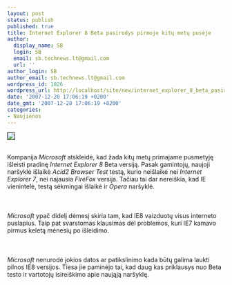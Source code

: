 ```yaml
---
layout: post
status: publish
published: true
title: Internet Explorer 8 Beta pasirodys pirmoje kitų metų pusėje
author:
  display_name: SB
  login: SB
  email: sb.technews.lt@gmail.com
  url: ''
author_login: SB
author_email: sb.technews.lt@gmail.com
wordpress_id: 1026
wordpress_url: http://localhost/site/new/internet_explorer_8_beta_pasirodys_pirmoje_kitu_metu_puseje/
date: '2007-12-20 17:06:19 +0200'
date_gmt: '2007-12-20 17:06:19 +0200'
categories:
- Naujienos
---
```

<div class="imgright"><img src="http://tbn0.google.com/images?q=tbn:IYxbY8fByw93IM:http://www.lordofthetechs.com/images/InternetExplorer7ReleaseCandidate1Releas_C428/ie7_logo2_thumb1.jpg" border="1"></div>
<p><br>Kompanija <i>Microsoft</i> atskleidė, kad žada kitų metų primajame pusmetyję išleisti pradinę <i>Internet Explorer 8</i> Beta versiją. Pasak gamintojų, naujoji naršyklė išlaikė <i>Acid2 Browser Test</i> testą, kurio neišlaikė nei <i>Internet Explorer 7</i>, nei najausia <i>FireFox</i> versija. Tačiau tai dar nereiškia, kad IE vienintelė, testą sėkmingai išlaikė ir <i>Opera</i> naršyklė.<br />
<br><br />
<br><i>Microsoft</i> ypač didelį dėmesį skiria tam, kad IE8 vaizduotų visus interneto puslapius. Taip pat svarstomas klausimas dėl problemos, kuri IE7 kamavo pirmus keletą mėnesių po išleidimo.<br />
<br><br />
<br><i>Microsoft</i> nenurodė jokios datos ar patikslinimo kada būtų galima laukti pilnos IE8 versijos. Tiesa jie paminėjo tai, kad daug kas priklausys nuo Beta testo ir vartotojų isireiškimo apie naująją naršyklę.<br />
<br></p>
